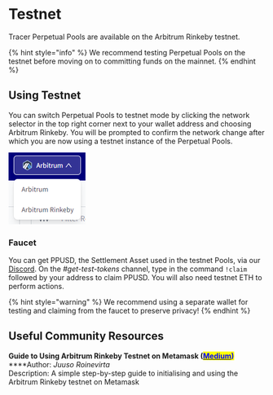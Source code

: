 # Testnet

Tracer Perpetual Pools are available on the Arbitrum Rinkeby testnet.

{% hint style="info" %}
We recommend testing Perpetual Pools on the testnet before moving on to committing funds on the mainnet.
{% endhint %}

## Using Testnet

You can switch Perpetual Pools to testnet mode by clicking the network selector in the top right corner next to your wallet address and choosing Arbitrum Rinkeby. You will be prompted to confirm the network change after which you are now using a testnet instance of the Perpetual Pools.

![Network selector](<../.gitbook/assets/image (1) (1).png>)

### Faucet

You can get PPUSD, the Settlement Asset used in the testnet Pools, via our [Discord](https://discord.gg/TracerDAO). On the _#get-test-tokens_ channel, type in the command `!claim` followed by your address to claim PPUSD. You will also need testnet ETH to perform actions.

{% hint style="warning" %}
We recommend using a separate wallet for testing and claiming from the faucet to preserve privacy!
{% endhint %}

## Useful Community Resources

**Guide to Using Arbitrum Rinkeby Testnet on Metamask (**[<mark style="color:blue;">**Medium**</mark>](https://medium.com/@roinevirta/guide-to-using-arbitrum-rinkeby-testnet-on-metamask-e40bb195996f)<mark style="color:blue;">**)**</mark>\
\*\*\*\*Author: _Juuso Roinevirta_\
Description: A simple step-by-step guide to initialising and using the Arbitrum Rinkeby testnet on Metamask
